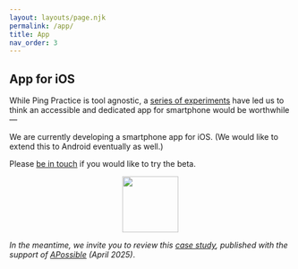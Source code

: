 ```yaml
---
layout: layouts/page.njk
permalink: /app/
title: App
nav_order: 3
---
```


<h2>App for iOS</h2>
          <p>
            While Ping Practice is tool agnostic, a
            <a href="https://ping-practice.gitbook.io/pings/experiments" target="_blank"
              >series of experiments</a
            >
            have led us to think an accessible and dedicated app for smartphone
            would be worthwhile —
          </p>
          <p>
            We are currently developing a smartphone app for iOS. (We would like to extend this to Android eventually as well.)
          </p>
          <p>
             Please <a href="https://forms.gle/aozYLH1Cxpt5YqLNA" target="_blank">be in touch</a> if you would like to try the beta. 
</p>
          </p>
          <figure style="text-align: center">
            <img src="/assets/images/ping-practice-app-icon.png" width="100" />
          </figure>
  <p><i>
In the meantime, we invite you to review this <a href="https://apossible.com/applied-experiments/ping-practice" target="_blank">case study</a>, published with the support of <a href="https://apossible.com/" target="_blank">APossible</a> (April 2025)</i>.
          </p>
        
